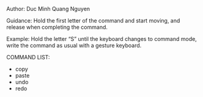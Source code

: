 Author: Duc Minh Quang Nguyen

Guidance: Hold the first letter of the command and start moving, and release when completing the command.

Example: Hold the letter “S” until the keyboard changes to command mode, write the command as usual with a gesture keyboard.

COMMAND LIST:
- copy
- paste
- undo
- redo
  